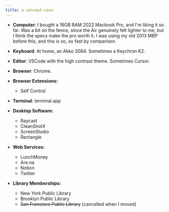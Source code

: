 ```yaml
---
title: a concept:uses
---
```


- **Computer**: I bought a 16GB RAM 2022 Macbook Pro, and I'm liking it so far. Was a bit on the fence, since the Air genuinely felt lighter to me, but I think the specs make the pro worth it. I was using my old 2013 MBP before this, and this is so, so fast by comparison. 

- **Keyboard**: At home, an Akko 3084. Sometimes a Keychron K2.  

- **Editor**: VSCode with the high contrast theme. Sometimes Cursor. 

- **Browser**: Chrome. 

- **Browser Extensions:**
    - Self Control 

- **Terminal**: terminal.app 

- **Desktop Software:** 
    - Raycast 
    - CleanShotX 
    - ScreenStudio 
    - Rectangle

- **Web Services:** 
    - LunchMoney 
    - Are.na
    - Notion
    - Twitter 

- **Library Memberships:** 
    - New York Public Library
    - Brooklyn Public Library 
    - ~~San Francisco Public Library~~ (cancelled when I moved)
